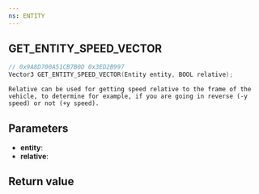 ```yaml
---
ns: ENTITY
---
```

## GET_ENTITY_SPEED_VECTOR

```c
// 0x9A8D700A51CB7B0D 0x3ED2B997
Vector3 GET_ENTITY_SPEED_VECTOR(Entity entity, BOOL relative);
```

```
Relative can be used for getting speed relative to the frame of the vehicle, to determine for example, if you are going in reverse (-y speed) or not (+y speed).  
```

## Parameters
* **entity**: 
* **relative**: 

## Return value
